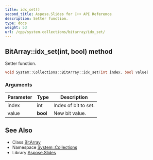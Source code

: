 ```yaml
---
title: idx_set()
second_title: Aspose.Slides for C++ API Reference
description: Setter function.
type: docs
weight: 53
url: /cpp/system.collections/bitarray/idx_set/
---
```

## BitArray::idx_set(int, bool) method


Setter function.

```cpp
void System::Collections::BitArray::idx_set(int index, bool value)
```


### Arguments

| Parameter | Type | Description |
| --- | --- | --- |
| index | int | Index of bit to set. |
| value | **bool** | New bit value. |

## See Also

* Class [BitArray](./)
* Namespace [System::Collections](../)
* Library [Aspose.Slides](../../)